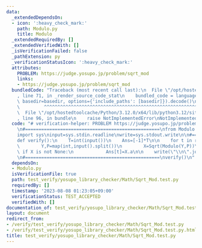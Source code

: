 ```yaml
---
data:
  _extendedDependsOn:
  - icon: ':heavy_check_mark:'
    path: Modulo.py
    title: Modulo
  _extendedRequiredBy: []
  _extendedVerifiedWith: []
  _isVerificationFailed: false
  _pathExtension: py
  _verificationStatusIcon: ':heavy_check_mark:'
  attributes:
    PROBLEM: https://judge.yosupo.jp/problem/sqrt_mod
    links:
    - https://judge.yosupo.jp/problem/sqrt_mod
  bundledCode: "Traceback (most recent call last):\n  File \"/opt/hostedtoolcache/Python/3.12.0/x64/lib/python3.12/site-packages/onlinejudge_verify/documentation/build.py\"\
    , line 71, in _render_source_code_stat\n    bundled_code = language.bundle(stat.path,\
    \ basedir=basedir, options={'include_paths': [basedir]}).decode()\n          \
    \         ^^^^^^^^^^^^^^^^^^^^^^^^^^^^^^^^^^^^^^^^^^^^^^^^^^^^^^^^^^^^^^^^^^^^^^^^^^^^^^^^^\n\
    \  File \"/opt/hostedtoolcache/Python/3.12.0/x64/lib/python3.12/site-packages/onlinejudge_verify/languages/python.py\"\
    , line 96, in bundle\n    raise NotImplementedError\nNotImplementedError\n"
  code: "# verification-helper: PROBLEM https://judge.yosupo.jp/problem/sqrt_mod\n\
    \n#==================================================\nfrom Modulo import *\n\n\
    import sys\ninput=sys.stdin.readline\nwrite=sys.stdout.write\n\n#==================================================\n\
    def verify():\n    T=int(input())\n    Ans=[-1]*T\n\n    for t in range(T):\n\
    \        Y,P=map(int,input().split())\n        X=Sqrt(Modulo(Y,P))\n\n       \
    \ if X is not None:\n            Ans[t]=X.a\n\n    write(\"\\n\".join(map(str,Ans)))\n\
    \n#==================================================\nverify()\n"
  dependsOn:
  - Modulo.py
  isVerificationFile: true
  path: test_verify/yosupo_library_checker/Math/Sqrt_Mod.test.py
  requiredBy: []
  timestamp: '2023-08-08 01:23:05+09:00'
  verificationStatus: TEST_ACCEPTED
  verifiedWith: []
documentation_of: test_verify/yosupo_library_checker/Math/Sqrt_Mod.test.py
layout: document
redirect_from:
- /verify/test_verify/yosupo_library_checker/Math/Sqrt_Mod.test.py
- /verify/test_verify/yosupo_library_checker/Math/Sqrt_Mod.test.py.html
title: test_verify/yosupo_library_checker/Math/Sqrt_Mod.test.py
---
```

